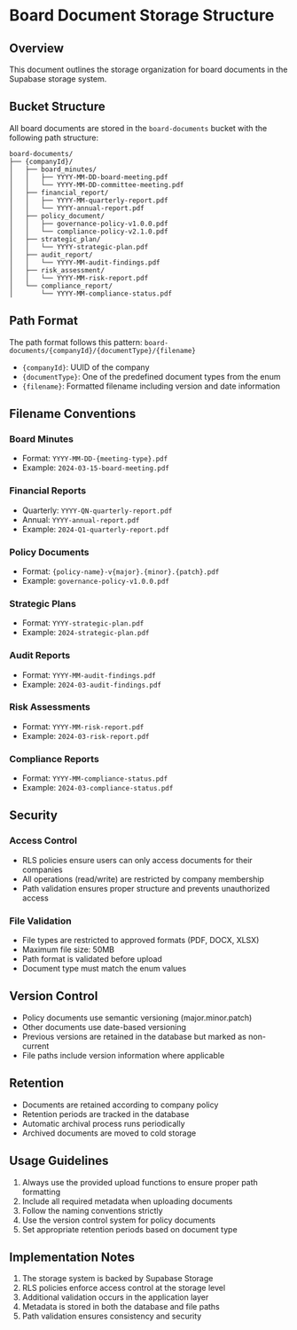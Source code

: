 # Board Document Storage Structure

## Overview

This document outlines the storage organization for board documents in the Supabase storage system.

## Bucket Structure

All board documents are stored in the `board-documents` bucket with the following path structure:

```
board-documents/
├── {companyId}/
│   ├── board_minutes/
│   │   ├── YYYY-MM-DD-board-meeting.pdf
│   │   └── YYYY-MM-DD-committee-meeting.pdf
│   ├── financial_report/
│   │   ├── YYYY-MM-quarterly-report.pdf
│   │   └── YYYY-annual-report.pdf
│   ├── policy_document/
│   │   ├── governance-policy-v1.0.0.pdf
│   │   └── compliance-policy-v2.1.0.pdf
│   ├── strategic_plan/
│   │   └── YYYY-strategic-plan.pdf
│   ├── audit_report/
│   │   └── YYYY-MM-audit-findings.pdf
│   ├── risk_assessment/
│   │   └── YYYY-MM-risk-report.pdf
│   └── compliance_report/
│       └── YYYY-MM-compliance-status.pdf
```

## Path Format

The path format follows this pattern:
`board-documents/{companyId}/{documentType}/{filename}`

- `{companyId}`: UUID of the company
- `{documentType}`: One of the predefined document types from the enum
- `{filename}`: Formatted filename including version and date information

## Filename Conventions

### Board Minutes

- Format: `YYYY-MM-DD-{meeting-type}.pdf`
- Example: `2024-03-15-board-meeting.pdf`

### Financial Reports

- Quarterly: `YYYY-QN-quarterly-report.pdf`
- Annual: `YYYY-annual-report.pdf`
- Example: `2024-Q1-quarterly-report.pdf`

### Policy Documents

- Format: `{policy-name}-v{major}.{minor}.{patch}.pdf`
- Example: `governance-policy-v1.0.0.pdf`

### Strategic Plans

- Format: `YYYY-strategic-plan.pdf`
- Example: `2024-strategic-plan.pdf`

### Audit Reports

- Format: `YYYY-MM-audit-findings.pdf`
- Example: `2024-03-audit-findings.pdf`

### Risk Assessments

- Format: `YYYY-MM-risk-report.pdf`
- Example: `2024-03-risk-report.pdf`

### Compliance Reports

- Format: `YYYY-MM-compliance-status.pdf`
- Example: `2024-03-compliance-status.pdf`

## Security

### Access Control

- RLS policies ensure users can only access documents for their companies
- All operations (read/write) are restricted by company membership
- Path validation ensures proper structure and prevents unauthorized access

### File Validation

- File types are restricted to approved formats (PDF, DOCX, XLSX)
- Maximum file size: 50MB
- Path format is validated before upload
- Document type must match the enum values

## Version Control

- Policy documents use semantic versioning (major.minor.patch)
- Other documents use date-based versioning
- Previous versions are retained in the database but marked as non-current
- File paths include version information where applicable

## Retention

- Documents are retained according to company policy
- Retention periods are tracked in the database
- Automatic archival process runs periodically
- Archived documents are moved to cold storage

## Usage Guidelines

1. Always use the provided upload functions to ensure proper path formatting
2. Include all required metadata when uploading documents
3. Follow the naming conventions strictly
4. Use the version control system for policy documents
5. Set appropriate retention periods based on document type

## Implementation Notes

1. The storage system is backed by Supabase Storage
2. RLS policies enforce access control at the storage level
3. Additional validation occurs in the application layer
4. Metadata is stored in both the database and file paths
5. Path validation ensures consistency and security
